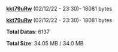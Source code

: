 [**kkt79uRw**](/data/kkt79uRw.txt) (02/12/22 - 23:30)- 18081 bytes

[**kkt79uRw**](/data/kkt79uRw.txt) (02/12/22 - 23:30)- 18081 bytes

**Total Datas**: 6137

**Total Size**: 34.05 MB / 34.0 MB